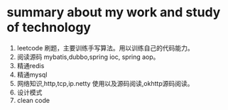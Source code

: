 # summary about my work and study of technology

1. leetcode 刷题，主要训练手写算法。用以训练自己的代码能力。
2. 阅读源码 mybatis,dubbo,spring ioc, spring aop。
3. 精通redis
4. 精通mysql
5. 网络知识,http,tcp,ip.netty 使用以及源码阅读,okhttp源码阅读。
6. 设计模式
7. clean code